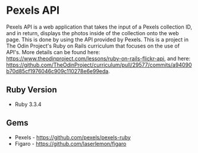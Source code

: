 # Pexels API

Pexels API is a web application that takes the input of a Pexels collection ID, and in return, displays the photos inside of the collection onto the web page. This is done by using the API provided by Pexels. This is a project in The Odin Project's Ruby on Rails curriculum that focuses on the use of API's. More details can be found here: https://www.theodinproject.com/lessons/ruby-on-rails-flickr-api, and here: https://github.com/TheOdinProject/curriculum/pull/29577/commits/a94090b70d85cf1976046c909c110278e6e99eda.

## Ruby Version

* Ruby 3.3.4

## Gems

* Pexels - https://github.com/pexels/pexels-ruby
* Figaro - https://github.com/laserlemon/figaro
